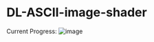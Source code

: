 # DL-ASCII-image-shader

 Current Progress:
 ![image](https://github.com/user-attachments/assets/2fb75e62-e536-406e-aace-eaeb2c3f2fd5)

